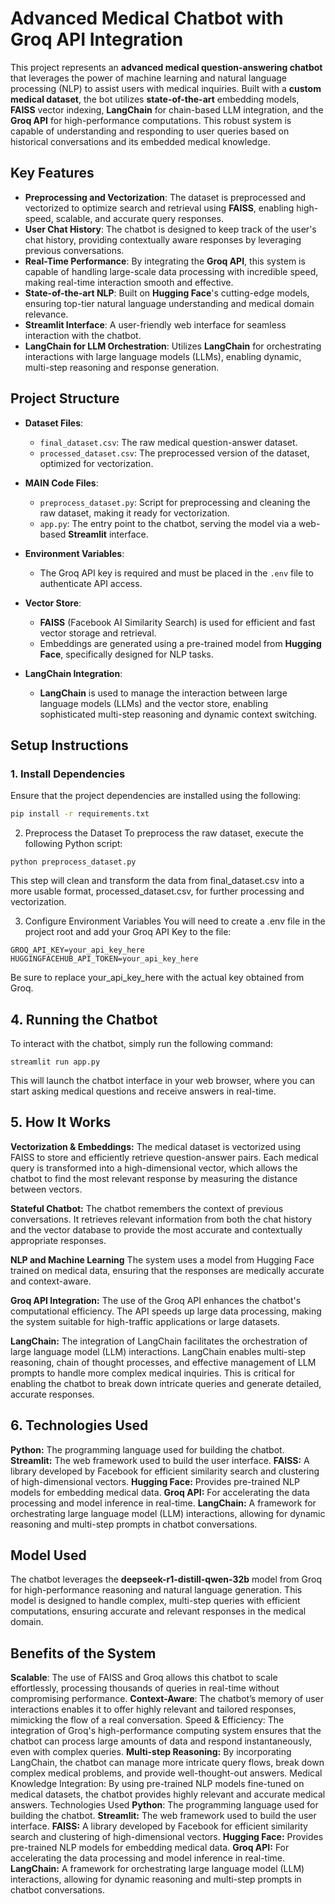 # Advanced Medical Chatbot with Groq API Integration

This project represents an **advanced medical question-answering chatbot** that leverages the power of machine learning and natural language processing (NLP) to assist users with medical inquiries. Built with a **custom medical dataset**, the bot utilizes **state-of-the-art** embedding models, **FAISS** vector indexing, **LangChain** for chain-based LLM integration, and the **Groq API** for high-performance computations. This robust system is capable of understanding and responding to user queries based on historical conversations and its embedded medical knowledge.

## Key Features

- **Preprocessing and Vectorization**: The dataset is preprocessed and vectorized to optimize search and retrieval using **FAISS**, enabling high-speed, scalable, and accurate query responses.
- **User Chat History**: The chatbot is designed to keep track of the user's chat history, providing contextually aware responses by leveraging previous conversations.
- **Real-Time Performance**: By integrating the **Groq API**, this system is capable of handling large-scale data processing with incredible speed, making real-time interaction smooth and effective.
- **State-of-the-art NLP**: Built on **Hugging Face**'s cutting-edge models, ensuring top-tier natural language understanding and medical domain relevance.
- **Streamlit Interface**: A user-friendly web interface for seamless interaction with the chatbot.
- **LangChain for LLM Orchestration**: Utilizes **LangChain** for orchestrating interactions with large language models (LLMs), enabling dynamic, multi-step reasoning and response generation.

## Project Structure

- **Dataset Files**:
   - `final_dataset.csv`: The raw medical question-answer dataset.
   - `processed_dataset.csv`: The preprocessed version of the dataset, optimized for vectorization.

- **MAIN Code Files**:
   - `preprocess_dataset.py`: Script for preprocessing and cleaning the raw dataset, making it ready for vectorization.
   - `app.py`: The entry point to the chatbot, serving the model via a web-based **Streamlit** interface.

- **Environment Variables**:
   - The Groq API key is required and must be placed in the `.env` file to authenticate API access.

- **Vector Store**:
   - **FAISS** (Facebook AI Similarity Search) is used for efficient and fast vector storage and retrieval.
   - Embeddings are generated using a pre-trained model from **Hugging Face**, specifically designed for NLP tasks.

- **LangChain Integration**:
   - **LangChain** is used to manage the interaction between large language models (LLMs) and the vector store, enabling sophisticated multi-step reasoning and dynamic context switching.

## Setup Instructions

### 1. Install Dependencies

Ensure that the project dependencies are installed using the following:

```bash
pip install -r requirements.txt
```

2. Preprocess the Dataset
To preprocess the raw dataset, execute the following Python script:

```
python preprocess_dataset.py
```
This step will clean and transform the data from final_dataset.csv into a more usable format, processed_dataset.csv, for further processing and vectorization.

3. Configure Environment Variables
You will need to create a .env file in the project root and add your Groq API Key to the file:

```
GROQ_API_KEY=your_api_key_here
HUGGINGFACEHUB_API_TOKEN=your_api_key_here
```
Be sure to replace your_api_key_here with the actual key obtained from Groq.

## 4. Running the Chatbot
To interact with the chatbot, simply run the following command:
```
streamlit run app.py
```
This will launch the chatbot interface in your web browser, where you can start asking medical questions and receive answers in real-time.

## 5. How It Works
**Vectorization & Embeddings:** The medical dataset is vectorized using FAISS to store and efficiently retrieve question-answer pairs. Each medical query is transformed into a high-dimensional vector, which allows the chatbot to find the most relevant response by measuring the distance between vectors.

**Stateful Chatbot:** The chatbot remembers the context of previous conversations. It retrieves relevant information from both the chat history and the vector database to provide the most accurate and contextually appropriate responses.

**NLP and Machine Learning** The system uses a model from Hugging Face trained on medical data, ensuring that the responses are medically accurate and context-aware.

**Groq API Integration:** The use of the Groq API enhances the chatbot's computational efficiency. The API speeds up large data processing, making the system suitable for high-traffic applications or large datasets.

**LangChain:** The integration of LangChain facilitates the orchestration of large language model (LLM) interactions. LangChain enables multi-step reasoning, chain of thought processes, and effective management of LLM prompts to handle more complex medical inquiries. This is critical for enabling the chatbot to break down intricate queries and generate detailed, accurate responses.
## 6. Technologies Used
**Python:** The programming language used for building the chatbot.
**Streamlit:** The web framework used to build the user interface.
**FAISS:** A library developed by Facebook for efficient similarity search and clustering of high-dimensional vectors.
**Hugging Face:** Provides pre-trained NLP models for embedding medical data.
**Groq API:** For accelerating the data processing and model inference in real-time.
**LangChain:** A framework for orchestrating large language model (LLM) interactions, allowing for dynamic reasoning and multi-step prompts in chatbot conversations.

## Model Used
The chatbot leverages the **deepseek-r1-distill-qwen-32b** model from Groq for high-performance reasoning and natural language generation. This model is designed to handle complex, multi-step queries with efficient computations, ensuring accurate and relevant responses in the medical domain.

## Benefits of the System
**Scalable**: The use of FAISS and Groq allows this chatbot to scale effortlessly, processing thousands of queries in real-time without compromising performance.
**Context-Aware**: The chatbot’s memory of user interactions enables it to offer highly relevant and tailored responses, mimicking the flow of a real conversation.
Speed & Efficiency: The integration of Groq's high-performance computing system ensures that the chatbot can process large amounts of data and respond instantaneously, even with complex queries.
**Multi-step Reasoning:** By incorporating LangChain, the chatbot can manage more intricate query flows, break down complex medical problems, and provide well-thought-out answers.
Medical Knowledge Integration: By using pre-trained NLP models fine-tuned on medical datasets, the chatbot provides highly relevant and accurate medical answers.
Technologies Used
**Python**: The programming language used for building the chatbot.
**Streamlit:** The web framework used to build the user interface.
**FAISS:** A library developed by Facebook for efficient similarity search and clustering of high-dimensional vectors.
**Hugging Face:** Provides pre-trained NLP models for embedding medical data.
**Groq API:** For accelerating the data processing and model inference in real-time.
**LangChain:** A framework for orchestrating large language model (LLM) interactions, allowing for dynamic reasoning and multi-step prompts in chatbot conversations.